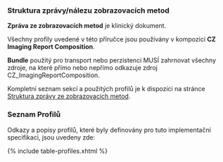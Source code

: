 ### Struktura zprávy/nálezu zobrazovacích metod

<b>Zpráva ze zobrazovacích metod</b> je klinický dokument.

Všechny profily uvedené v této příručce jsou používány v kompozici <b>CZ Imaging Report Composition</b>.

<b>Bundle</b> použitý pro transport nebo perzistenci MUSÍ zahrnovat všechny zdroje, na které přímo nebo nepřímo odkazuje zdroj CZ_ImagingReportComposition.

Kompletní seznam sekcí a použitých profilů je k dispozici na stránce <a href="ImgStructure.html">Struktura zprávy ze zobrazovacích metod</a>.

### Seznam Profilů

Odkazy a popisy profilů, které byly definovány pro tuto implementační specifikaci, jsou uvedeny zde:

{% include table-profiles.xhtml %}
